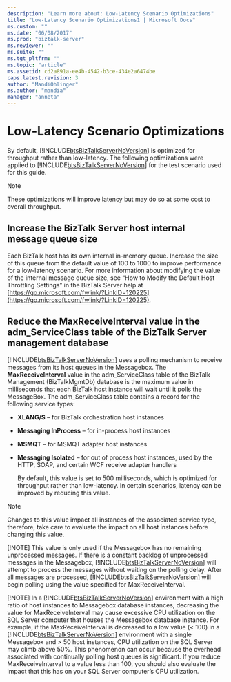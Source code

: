 ```yaml
---
description: "Learn more about: Low-Latency Scenario Optimizations"
title: "Low-Latency Scenario Optimizations1 | Microsoft Docs"
ms.custom: ""
ms.date: "06/08/2017"
ms.prod: "biztalk-server"
ms.reviewer: ""
ms.suite: ""
ms.tgt_pltfrm: ""
ms.topic: "article"
ms.assetid: cd2a891a-ee4b-4542-b3ce-434e2a6474be
caps.latest.revision: 3
author: "MandiOhlinger"
ms.author: "mandia"
manager: "anneta"
---
```

# Low-Latency Scenario Optimizations
By default, [!INCLUDE[btsBizTalkServerNoVersion](../includes/btsbiztalkservernoversion-md.md)] is optimized for throughput rather than low-latency. The following optimizations were applied to [!INCLUDE[btsBizTalkServerNoVersion](../includes/btsbiztalkservernoversion-md.md)] for the test scenario used for this guide.

> [!NOTE]
>  These optimizations will improve latency but may do so at some cost to overall throughput.

## Increase the BizTalk Server host internal message queue size
 Each BizTalk host has its own internal in-memory queue. Increase the size of this queue from the default value of 100 to 1000 to improve performance for a low-latency scenario. For more information about modifying the value of the internal message queue size, see “How to Modify the Default Host Throttling Settings” in the BizTalk Server help at [https://go.microsoft.com/fwlink/?LinkID=120225](https://go.microsoft.com/fwlink/?LinkID=120225).

## Reduce the MaxReceiveInterval value in the adm_ServiceClass table of the BizTalk Server management database
 [!INCLUDE[btsBizTalkServerNoVersion](../includes/btsbiztalkservernoversion-md.md)] uses a polling mechanism to receive messages from its host queues in the Messagebox. The **MaxReceiveInterval** value in the adm_ServiceClass table of the BizTalk Management (BizTalkMgmtDb) database is the maximum value in milliseconds that each BizTalk host instance will wait until it polls the MessageBox. The adm_ServiceClass table contains a record for the following service types:

- **XLANG/S** – for BizTalk orchestration host instances

- **Messaging InProcess** – for in-process host instances

- **MSMQT** – for MSMQT adapter host instances

- **Messaging Isolated** – for out of process host instances, used by the HTTP, SOAP, and certain WCF receive adapter handlers

  By default, this value is set to 500 milliseconds, which is optimized for throughput rather than low-latency. In certain scenarios, latency can be improved by reducing this value.

> [!NOTE]
>  Changes to this value impact all instances of the associated service type, therefore, take care to evaluate the impact on all host instances before changing this value.
>
> [!NOTE]
>  This value is only used if the Messagebox has no remaining unprocessed messages. If there is a constant backlog of unprocessed messages in the Messagebox, [!INCLUDE[btsBizTalkServerNoVersion](../includes/btsbiztalkservernoversion-md.md)] will attempt to process the messages without waiting on the polling delay. After all messages are processed, [!INCLUDE[btsBizTalkServerNoVersion](../includes/btsbiztalkservernoversion-md.md)] will begin polling using the value specified for MaxReceiveInterval.
>
> [!NOTE]
>  In a [!INCLUDE[btsBizTalkServerNoVersion](../includes/btsbiztalkservernoversion-md.md)] environment with a high ratio of host instances to Messagebox database instances, decreasing the value for MaxReceiveInterval may cause excessive CPU utilization on the SQL Server computer that houses the Messagebox database instance. For example, if the MaxReceiveInterval is decreased to a low value (\< 100) in a [!INCLUDE[btsBizTalkServerNoVersion](../includes/btsbiztalkservernoversion-md.md)] environment with a single Messagebox and > 50 host instances, CPU utilization on the SQL Server may climb above 50%. This phenomenon can occur because the overhead associated with continually polling host queues is significant. If you reduce MaxReceiveInterval to a value less than 100, you should also evaluate the impact that this has on your SQL Server computer’s CPU utilization.
